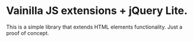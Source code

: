 # Vainilla JS extensions + jQuery Lite.

This is a simple library that extends HTML elements functionality. Just a proof of concept.
